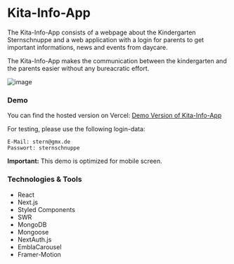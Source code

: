 # Kita-Info-App

The Kita-Info-App consists of a webpage about the Kindergarten Sternschnuppe and a web application with a login for parents to get important informations, news and events from daycare.

The Kita-Info-App makes the communication between the kindergarten and the parents easier without any bureacratic effort.

![image](https://github.com/user-attachments/assets/ca10f611-2582-4ecd-bd6b-9bd45182633e)

### Demo

You can find the hosted version on Vercel: [Demo Version of Kita-Info-App](https://kita-info.vercel.app)

For testing, please use the following login-data:

    E-Mail: stern@gmx.de
    Passwort: sternschnuppe

**Important:** This demo is optimized for mobile screen.

### Technologies & Tools

- React
- Next.js
- Styled Components
- SWR
- MongoDB
- Mongoose
- NextAuth.js
- EmblaCarousel
- Framer-Motion
